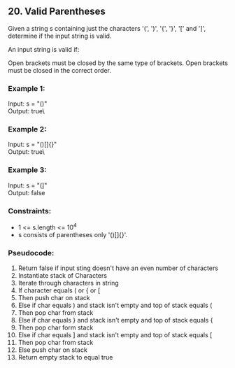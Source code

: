 ## 20. Valid Parentheses

Given a string s containing just the characters '(', ')', '{', '}', '[' and ']', determine if the input string is valid.

An input string is valid if:

Open brackets must be closed by the same type of brackets.
Open brackets must be closed in the correct order.

### Example 1:

Input: s = "()"\
Output: true\

### Example 2:

Input: s = "()[]{}"\
Output: true\

### Example 3:

Input: s = "(]"\
Output: false

### Constraints:

- 1 <= s.length <= 10<sup>4</sup>
- s consists of parentheses only '()[]{}'.

### Pseudocode:

1. Return false if input sting doesn't have an even number of characters
2. Instantiate stack of Characters
3. Iterate through characters in string
4. If character equals (  or { or [
5. Then push char on stack
6. Else if char equals ) and stack isn't empty and top of stack equals (
7. Then pop char from stack
8. Else if char equals } and stack isn't empty and top of stack equals {
9. Then pop char form stack
10. Else if char equals ] and stack isn't empty and top of stack equals [
11. Then pop char from stack
12. Else push char on stack
13. Return empty stack to equal true